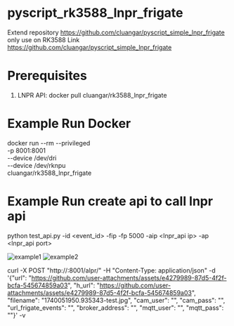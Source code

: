 # pyscript_rk3588_lnpr_frigate
Extend repository https://github.com/cluangar/pyscript_simple_lnpr_frigate only use on RK3588
Link https://github.com/cluangar/pyscript_simple_lnpr_frigate

# Prerequisites
1. LNPR API: docker pull cluangar/rk3588_lnpr_frigate

# Example Run Docker
docker run --rm --privileged \
-p 8001:8001 \
--device /dev/dri \
--device /dev/rknpu \
cluangar/rk3588_lnpr_frigate

# Example Run create api to call lnpr api
python test_api.py -id <event_id> -fip <frigate ip> -fp 5000 -aip <lnpr_api ip> -ap <lnpr_api port>

![example1](https://github.com/user-attachments/assets/e4279989-87d5-4f2f-bcfa-545674859a03)
![example2](https://github.com/user-attachments/assets/194511bb-db35-432f-98f6-d962038f1d6d)

curl -X POST "http://<lnpr api>:8001/alpr/" -H "Content-Type: application/json" -d '{"url": "https://github.com/user-attachments/assets/e4279989-87d5-4f2f-bcfa-545674859a03", "h_url": "https://github.com/user-attachments/assets/e4279989-87d5-4f2f-bcfa-545674859a03", "filename": "1740051950.935343-test.jpg", "cam_user": "", "cam_pass": "", "url_frigate_events": "", "broker_address": "", "mqtt_user": "", "mqtt_pass": ""}' -v

